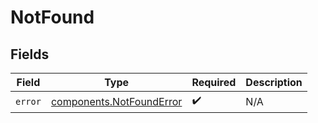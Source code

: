# NotFound


## Fields

| Field                                                                | Type                                                                 | Required                                                             | Description                                                          |
| -------------------------------------------------------------------- | -------------------------------------------------------------------- | -------------------------------------------------------------------- | -------------------------------------------------------------------- |
| `error`                                                              | [components.NotFoundError](../../models/components/notfounderror.md) | :heavy_check_mark:                                                   | N/A                                                                  |